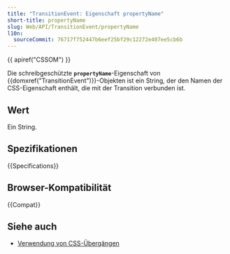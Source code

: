```yaml
---
title: "TransitionEvent: Eigenschaft propertyName"
short-title: propertyName
slug: Web/API/TransitionEvent/propertyName
l10n:
  sourceCommit: 76717f752447b6eef25bf29c12272e407ee5cb6b
---
```


{{ apiref("CSSOM") }}

Die schreibgeschützte **`propertyName`**-Eigenschaft von {{domxref("TransitionEvent")}}-Objekten ist ein String, der den Namen der CSS-Eigenschaft enthält, die mit der Transition verbunden ist.

## Wert

Ein String.

## Spezifikationen

{{Specifications}}

## Browser-Kompatibilität

{{Compat}}

## Siehe auch

- [Verwendung von CSS-Übergängen](/de/docs/Web/CSS/CSS_transitions/Using_CSS_transitions)
